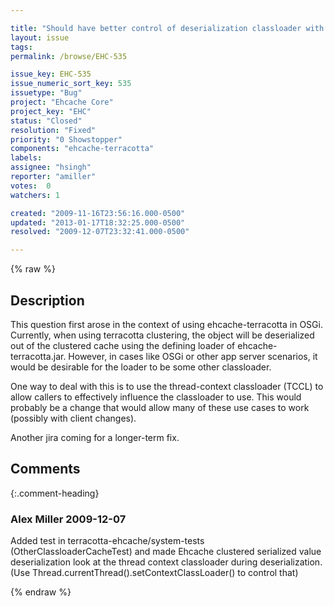 ```yaml
---

title: "Should have better control of deserialization classloader with ehcache-terracotta"
layout: issue
tags: 
permalink: /browse/EHC-535

issue_key: EHC-535
issue_numeric_sort_key: 535
issuetype: "Bug"
project: "Ehcache Core"
project_key: "EHC"
status: "Closed"
resolution: "Fixed"
priority: "0 Showstopper"
components: "ehcache-terracotta"
labels: 
assignee: "hsingh"
reporter: "amiller"
votes:  0
watchers: 1

created: "2009-11-16T23:56:16.000-0500"
updated: "2013-01-17T18:32:25.000-0500"
resolved: "2009-12-07T23:32:41.000-0500"

---
```




{% raw %}



## Description

<div markdown="1" class="description">

This question first arose in the context of using ehcache-terracotta in OSGi.  Currently, when using terracotta clustering, the object will be deserialized out of the clustered cache using the defining loader of ehcache-terracotta.jar.  However, in cases like OSGi or other app server scenarios, it would be desirable for the loader to be some other classloader.

One way to deal with this is to use the thread-context classloader (TCCL) to allow callers to effectively influence the classloader to use.  This would probably be a change that would allow many of these use cases to work (possibly with client changes).  

Another jira coming for a longer-term fix.

</div>

## Comments


{:.comment-heading}
### **Alex Miller** <span class="date">2009-12-07</span>

<div markdown="1" class="comment">

Added test in terracotta-ehcache/system-tests (OtherClassloaderCacheTest) and made Ehcache clustered serialized value deserialization look at the thread context classloader during deserialization.    (Use Thread.currentThread().setContextClassLoader() to control that)



</div>



{% endraw %}
